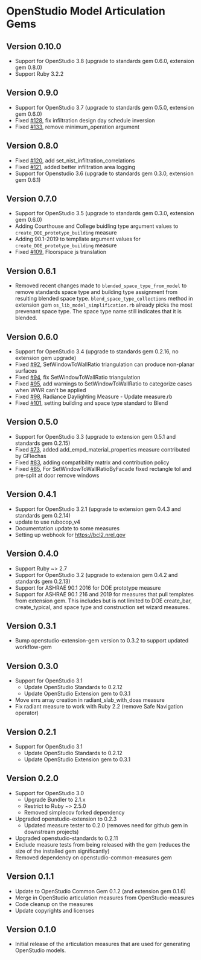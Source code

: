 # OpenStudio Model Articulation Gems

## Version 0.10.0
* Support for OpenStudio 3.8 (upgrade to standards gem 0.6.0, extension gem 0.8.0)
* Support Ruby 3.2.2

## Version 0.9.0
* Support for OpenStudio 3.7 (upgrade to standards gem 0.5.0, extension gem 0.6.0)
* Fixed [#128]( https://github.com/NREL/openstudio-model-articulation-gem/pull/128 ), fix infiltration design day schedule inversion
* Fixed [#133]( https://github.com/NREL/openstudio-model-articulation-gem/pull/133 ), remove minimum_operation argument

## Version 0.8.0
* Fixed [#120]( https://github.com/NREL/openstudio-model-articulation-gem/pull/120 ), add set_nist_infiltration_correlations
* Fixed [#121]( https://github.com/NREL/openstudio-model-articulation-gem/pull/121 ), added better infiltration area logging
* Support for Openstudio 3.6 (upgrade to standards gem 0.3.0, extension gem 0.6.1)

## Version 0.7.0
* Support for OpenStudio 3.5 (upgrade to standards gem 0.3.0, extension gem 0.6.0)
* Adding Courthouse and College buidling type argument values to `create_DOE_prototype_building` measure
* Adding 90.1-2019 to templlate argument values for `create_DOE_prototype_building` measure
* Fixed [#109]( https://github.com/NREL/openstudio-model-articulation-gem/pull/109 ), Floorspace js translation

## Version 0.6.1
* Removed recent changes made to `blended_space_type_from_model` to remove standards space type and building type assignment from resulting blended space type. `blend_space_type_collections` method in extension gem `os_lib_model_simplification.rb` already picks the most prevenant space type. The space type name still indicates that it is blended.

## Version 0.6.0
* Support for OpenStudio 3.4 (upgrade to standards gem 0.2.16, no extension gem upgrade)
* Fixed [#92]( https://github.com/NREL/openstudio-model-articulation-gem/issues/92 ), SetWindowToWallRatio triangulation can produce non-planar surfaces
* Fixed [#94]( https://github.com/NREL/openstudio-model-articulation-gem/pull/94 ), fix SetWindowToWallRatio triangulation
* Fixed [#95]( https://github.com/NREL/openstudio-model-articulation-gem/pull/95 ), add warnings to SetWindowToWallRatio to categorize cases when WWR can't be applied
* Fixed [#98]( https://github.com/NREL/openstudio-model-articulation-gem/pull/98 ), Radiance Daylighting Measure - Update measure.rb
* Fixed [#101]( https://github.com/NREL/openstudio-model-articulation-gem/pull/101 ), setting building and space type standard to Blend

## Version 0.5.0
* Support for OpenStudio 3.3 (upgrade to extension gem 0.5.1 and standards gem 0.2.15)
* Fixed [#73]( https://github.com/NREL/openstudio-model-articulation-gem/pull/73 ), added add_empd_material_properties measure contributed by GFlechas
* Fixed [#83]( https://github.com/NREL/openstudio-model-articulation-gem/pull/83 ), adding compatibility matrix and contribution policy
* Fixed [#85]( https://github.com/NREL/openstudio-model-articulation-gem/pull/85 ), For SetWindowToWallRatioByFacade fixed rectangle tol and pre-split at door remove windows

## Version 0.4.1

* Support for OpenStudio 3.2.1 (upgrade to extension gem 0.4.3 and standards gem 0.2.14)
* update to use rubocop_v4
* Documentation update to some measures
* Setting up webhook for https://bcl2.nrel.gov

## Version 0.4.0

* Support Ruby ~> 2.7
* Support for OpenStudio 3.2 (upgrade to extension gem 0.4.2 and standards gem 0.2.13)
* Support for ASHRAE 90.1 2016 for DOE prototype measure
* Support for ASHRAE 90.1 216 and 2019 for measures that pull templates from extension gem. This includes but is not limited to DOE create_bar, create_typical, and space type and construction set wizard measures.

## Version 0.3.1

* Bump openstudio-extension-gem version to 0.3.2 to support updated workflow-gem

## Version 0.3.0

* Support for OpenStudio 3.1
	* Update OpenStudio Standards to 0.2.12
    * Update OpenStudio Extension gem to 0.3.1
* Move errs array creation in radiant_slab_with_doas measure
* Fix radiant measure to work with Ruby 2.2 (remove Safe Navigation operator)

## Version 0.2.1

* Support for OpenStudio 3.1
    * Update OpenStudio Standards to 0.2.12
    * Update OpenStudio Extension gem to 0.3.1
    
## Version 0.2.0

* Support for OpenStudio 3.0
    * Upgrade Bundler to 2.1.x
    * Restrict to Ruby ~> 2.5.0   
    * Removed simplecov forked dependency 
* Upgraded openstudio-extension to 0.2.3
    * Updated measure tester to 0.2.0 (removes need for github gem in downstream projects)
* Upgraded openstudio-standards to 0.2.11
* Exclude measure tests from being released with the gem (reduces the size of the installed gem significantly)
* Removed dependency on openstudio-common-measures gem

## Version 0.1.1

* Update to OpenStudio Common Gem 0.1.2 (and extension gem 0.1.6)
* Merge in OpenStudio articulation measures from OpenStudio-measures
* Code cleanup on the measures
* Update copyrights and licenses 

## Version 0.1.0

* Initial release of the articulation measures that are used for generating OpenStudio models.
